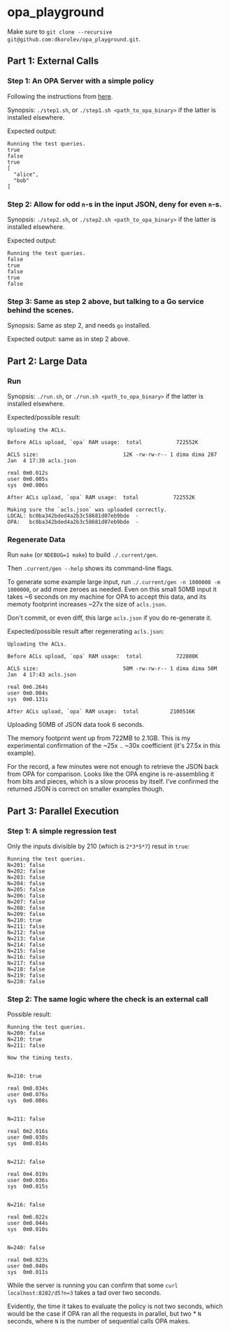 # opa_playground

Make sure to `git clone --recursive git@github.com:dkorolev/opa_playground.git`.

## Part 1: External Calls

### Step 1: An OPA Server with a simple policy

Following the instructions from [here](https://www.redhat.com/en/blog/open-policy-agent-part-i-%E2%80%94-introduction).

Synopsis: `./step1.sh`, or `./step1.sh <path_to_opa_binary>` if the latter is installed elsewhere.

Expected output:

```
Running the test queries.
true
false
true
[
  "alice",
  "bob"
]
```

### Step 2: Allow for odd `n`-s in the input JSON, deny for even `n`-s.

Synopsis: `./step2.sh`, or `./step2.sh <path_to_opa_binary>` if the latter is installed elsewhere.

Expected output:

```
Running the test queries.
false
true
false
true
false
```

### Step 3: Same as step 2 above, but talking to a Go service behind the scenes.

Synopsis: Same as step 2, and needs `go` installed.

Expected output: same as in step 2 above.

## Part 2: Large Data

### Run

Synopsis: `./run.sh`, or `./run.sh <path_to_opa_binary>` if the latter is installed elsewhere.

Expected/possible result:

```
Uploading the ACLs.

Before ACLs upload, `opa` RAM usage:  total           722552K

ACLS size:                           12K -rw-rw-r-- 1 dima dima 287 Jan  4 17:30 acls.json

real 0m0.012s
user 0m0.005s
sys  0m0.006s

After ACLs upload, `opa` RAM usage:  total           722552K

Making sure the `acls.json` was uploaded correctly.
LOCAL: bc0ba342bded4a2b3c58681d07eb9bde  -
OPA:   bc0ba342bded4a2b3c58681d07eb9bde  -

```

### Regenerate Data

Run `make` (or `NDEBUG=1 make`) to build `./.current/gen`.

Then `.current/gen --help` shows its command-line flags.

To generate some example large input, run `./.current/gen -n 1000000 -m 1000000`, or add more zeroes as needed. Even on this small 50MB input it takes ~6 seconds on my machine for OPA to accept this data, and its memoty footprint increases ~27x the size of `acls.json`.

Don't commit, or even diff, this large `acls.json` if you do re-generate it.

Expected/possible result after regenerating `acls.json`:

```
Uploading the ACLs.

Before ACLs upload, `opa` RAM usage:  total           722808K

ACLS size:                           50M -rw-rw-r-- 1 dima dima 50M Jan  4 17:43 acls.json

real 0m6.264s
user 0m0.004s
sys  0m0.131s

After ACLs upload, `opa` RAM usage:  total          2100516K
```

Uploading 50MB of JSON data took 6 seconds.

The memory footprint went up from 722MB to 2.1GB. This is my experimental confirmation of the ~25x .. ~30x coefficient (it's 27.5x in this example).

For the record, a few minutes were not enough to retrieve the JSON back from OPA for comparison. Looks like the OPA engine is re-assembling it from bits and pieces, which is a slow process by itself. I've confirmed the returned JSON is correct on smaller examples though.

## Part 3: Parallel Execution

### Step 1: A simple regression test

Only the inputs divisible by 210 (which is `2*3*5*7`) resut in `true`:

```
Running the test queries.
N=201: false
N=202: false
N=203: false
N=204: false
N=205: false
N=206: false
N=207: false
N=208: false
N=209: false
N=210: true
N=211: false
N=212: false
N=213: false
N=214: false
N=215: false
N=216: false
N=217: false
N=218: false
N=219: false
N=220: false
```

### Step 2: The same logic where the check is an external call

Possible result:

```
Running the test queries.
N=209: false
N=210: true
N=211: false

Now the timing tests.


N=210: true

real 0m8.034s
user 0m0.076s
sys  0m0.008s


N=211: false

real 0m2.016s
user 0m0.038s
sys  0m0.014s


N=212: false

real 0m4.019s
user 0m0.036s
sys  0m0.015s


N=216: false

real 0m6.022s
user 0m0.044s
sys  0m0.010s


N=240: false

real 0m8.023s
user 0m0.040s
sys  0m0.011s
```

While the server is running you can confirm that some `curl localhost:8282/d5?n=3` takes a tad over two seconds.

Evidently, the time it takes to evaluate the policy is not two seconds, which would be the case if OPA ran all the requests in parallel, but two * `N` seconds, where `N` is the number of sequential calls OPA makes.

